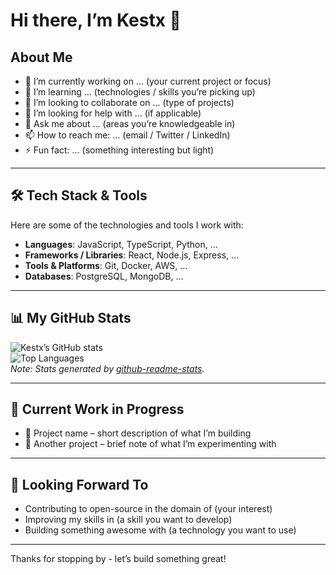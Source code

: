 # Hi there, I’m **Kestx** 👋

## About Me  
- 🔭 I’m currently working on … (your current project or focus)  
- 🌱 I’m learning … (technologies / skills you’re picking up)  
- 👯 I’m looking to collaborate on … (type of projects)  
- 🤔 I’m looking for help with … (if applicable)  
- 💬 Ask me about … (areas you’re knowledgeable in)  
- 📫 How to reach me: … (email / Twitter / LinkedIn)  
- ⚡ Fun fact: … (something interesting but light)

---

## 🛠️ Tech Stack & Tools  
Here are some of the technologies and tools I work with:  
- **Languages**: JavaScript, TypeScript, Python, …  
- **Frameworks / Libraries**: React, Node.js, Express, …  
- **Tools & Platforms**: Git, Docker, AWS, …  
- **Databases**: PostgreSQL, MongoDB, …  

---

## 📊 My GitHub Stats  
![Kestx’s GitHub stats](https://github-readme-stats.vercel.app/api?username=Kestx&show_icons=true&theme=radical)  
![Top Languages](https://github-readme-stats.vercel.app/api/top-langs/?username=Kestx&layout=compact&theme=radical)  
*Note: Stats generated by [github-readme-stats](https://github.com/anuraghazra/github-readme-stats).*

---

## 📌 Current Work in Progress  
- 🚧 Project name – short description of what I’m building  
- 🧪 Another project – brief note of what I’m experimenting with  

---

## 🌟 Looking Forward To  
- Contributing to open-source in the domain of (your interest)  
- Improving my skills in (a skill you want to develop)  
- Building something awesome with (a technology you want to use)  

---

Thanks for stopping by - let’s build something great!  
